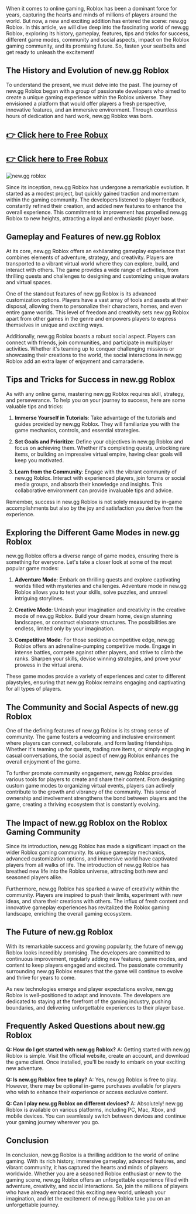 When it comes to online gaming, Roblox has been a dominant force for years, capturing the hearts and minds of millions of players around the world. But now, a new and exciting addition has entered the scene: new.gg Roblox. In this article, we will dive deep into the fascinating world of new.gg Roblox, exploring its history, gameplay, features, tips and tricks for success, different game modes, community and social aspects, impact on the Roblox gaming community, and its promising future. So, fasten your seatbelts and get ready to unleash the excitement!

The History and Evolution of new.gg Roblox
------------------------------------------

To understand the present, we must delve into the past. The journey of new.gg Roblox began with a group of passionate developers who aimed to create a unique gaming experience within the Roblox universe. They envisioned a platform that would offer players a fresh perspective, innovative features, and an immersive environment. Through countless hours of dedication and hard work, new.gg Roblox was born.

## <a href="https://beautycultnails.com/free-robux" rel="nofollow">👉 Click here to Free Robux</a>
## <a href="https://beautycultnails.com/free-robux" rel="nofollow">👉 Click here to Free Robux</a>
<img src="https://i.ytimg.com/vi/4U-O8_SmgKA/maxresdefault.jpg" alt="new.gg roblox" style="max-width: 100%;">

Since its inception, new.gg Roblox has undergone a remarkable evolution. It started as a modest project, but quickly gained traction and momentum within the gaming community. The developers listened to player feedback, constantly refined their creation, and added new features to enhance the overall experience. This commitment to improvement has propelled new.gg Roblox to new heights, attracting a loyal and enthusiastic player base.

Gameplay and Features of new.gg Roblox
--------------------------------------

At its core, new.gg Roblox offers an exhilarating gameplay experience that combines elements of adventure, strategy, and creativity. Players are transported to a vibrant virtual world where they can explore, build, and interact with others. The game provides a wide range of activities, from thrilling quests and challenges to designing and customizing unique avatars and virtual spaces.

One of the standout features of new.gg Roblox is its advanced customization options. Players have a vast array of tools and assets at their disposal, allowing them to personalize their characters, homes, and even entire game worlds. This level of freedom and creativity sets new.gg Roblox apart from other games in the genre and empowers players to express themselves in unique and exciting ways.

Additionally, new.gg Roblox boasts a robust social aspect. Players can connect with friends, join communities, and participate in multiplayer activities. Whether it's teaming up to conquer challenging missions or showcasing their creations to the world, the social interactions in new.gg Roblox add an extra layer of enjoyment and camaraderie.

Tips and Tricks for Success in new.gg Roblox
--------------------------------------------

As with any online game, mastering new.gg Roblox requires skill, strategy, and perseverance. To help you on your journey to success, here are some valuable tips and tricks:

1.  **Immerse Yourself in Tutorials**: Take advantage of the tutorials and guides provided by new.gg Roblox. They will familiarize you with the game mechanics, controls, and essential strategies.
    
2.  **Set Goals and Prioritize**: Define your objectives in new.gg Roblox and focus on achieving them. Whether it's completing quests, unlocking rare items, or building an impressive virtual empire, having clear goals will keep you motivated.
    
3.  **Learn from the Community**: Engage with the vibrant community of new.gg Roblox. Interact with experienced players, join forums or social media groups, and absorb their knowledge and insights. This collaborative environment can provide invaluable tips and advice.
    

Remember, success in new.gg Roblox is not solely measured by in-game accomplishments but also by the joy and satisfaction you derive from the experience.

Exploring the Different Game Modes in new.gg Roblox
---------------------------------------------------

new.gg Roblox offers a diverse range of game modes, ensuring there is something for everyone. Let's take a closer look at some of the most popular game modes:

1.  **Adventure Mode**: Embark on thrilling quests and explore captivating worlds filled with mysteries and challenges. Adventure mode in new.gg Roblox allows you to test your skills, solve puzzles, and unravel intriguing storylines.
    
2.  **Creative Mode**: Unleash your imagination and creativity in the creative mode of new.gg Roblox. Build your dream home, design stunning landscapes, or construct elaborate structures. The possibilities are endless, limited only by your imagination.
    
3.  **Competitive Mode**: For those seeking a competitive edge, new.gg Roblox offers an adrenaline-pumping competitive mode. Engage in intense battles, compete against other players, and strive to climb the ranks. Sharpen your skills, devise winning strategies, and prove your prowess in the virtual arena.
    

These game modes provide a variety of experiences and cater to different playstyles, ensuring that new.gg Roblox remains engaging and captivating for all types of players.

The Community and Social Aspects of new.gg Roblox
-------------------------------------------------

One of the defining features of new.gg Roblox is its strong sense of community. The game fosters a welcoming and inclusive environment where players can connect, collaborate, and form lasting friendships. Whether it's teaming up for quests, trading rare items, or simply engaging in casual conversations, the social aspect of new.gg Roblox enhances the overall enjoyment of the game.

To further promote community engagement, new.gg Roblox provides various tools for players to create and share their content. From designing custom game modes to organizing virtual events, players can actively contribute to the growth and vibrancy of the community. This sense of ownership and involvement strengthens the bond between players and the game, creating a thriving ecosystem that is constantly evolving.

The Impact of new.gg Roblox on the Roblox Gaming Community
----------------------------------------------------------

Since its introduction, new.gg Roblox has made a significant impact on the wider Roblox gaming community. Its unique gameplay mechanics, advanced customization options, and immersive world have captivated players from all walks of life. The introduction of new.gg Roblox has breathed new life into the Roblox universe, attracting both new and seasoned players alike.

Furthermore, new.gg Roblox has sparked a wave of creativity within the community. Players are inspired to push their limits, experiment with new ideas, and share their creations with others. The influx of fresh content and innovative gameplay experiences has revitalized the Roblox gaming landscape, enriching the overall gaming ecosystem.

The Future of new.gg Roblox
---------------------------

With its remarkable success and growing popularity, the future of new.gg Roblox looks incredibly promising. The developers are committed to continuous improvement, regularly adding new features, game modes, and content to keep players engaged and excited. The passionate community surrounding new.gg Roblox ensures that the game will continue to evolve and thrive for years to come.

As new technologies emerge and player expectations evolve, new.gg Roblox is well-positioned to adapt and innovate. The developers are dedicated to staying at the forefront of the gaming industry, pushing boundaries, and delivering unforgettable experiences to their player base.

Frequently Asked Questions about new.gg Roblox
----------------------------------------------

**Q: How do I get started with new.gg Roblox?** A: Getting started with new.gg Roblox is simple. Visit the official website, create an account, and download the game client. Once installed, you'll be ready to embark on your exciting new adventure.

**Q: Is new.gg Roblox free to play?** A: Yes, new.gg Roblox is free to play. However, there may be optional in-game purchases available for players who wish to enhance their experience or access exclusive content.

**Q: Can I play new.gg Roblox on different devices?** A: Absolutely! new.gg Roblox is available on various platforms, including PC, Mac, Xbox, and mobile devices. You can seamlessly switch between devices and continue your gaming journey wherever you go.

Conclusion
----------

In conclusion, new.gg Roblox is a thrilling addition to the world of online gaming. With its rich history, immersive gameplay, advanced features, and vibrant community, it has captured the hearts and minds of players worldwide. Whether you are a seasoned Roblox enthusiast or new to the gaming scene, new.gg Roblox offers an unforgettable experience filled with adventure, creativity, and social interactions. So, join the millions of players who have already embraced this exciting new world, unleash your imagination, and let the excitement of new.gg Roblox take you on an unforgettable journey.
